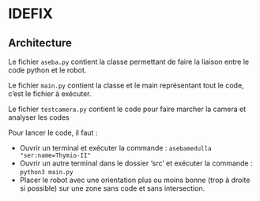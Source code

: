 # IDEFIX


## Architecture
Le fichier `aseba.py` contient la classe permettant de faire la liaison entre le code python et le robot.

Le fichier `main.py` contient la classe et le main représentant tout le code, c’est le fichier à exécuter.

Le fichier `testcamera.py` contient le code pour faire marcher la camera et analyser les codes 


Pour lancer le code, il faut :
- Ouvrir un terminal et exécuter la commande : `asebamedulla "ser:name=Thymio-II"`
- Ouvrir un autre terminal dans le dossier ‘src’ et exécuter la commande : `python3 main.py`
- Placer le robot avec une orientation plus ou moins bonne (trop à droite si possible) sur une
zone sans code et sans intersection.
